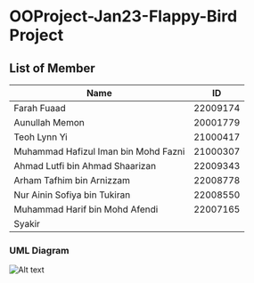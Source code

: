 # OOProject-Jan23-Flappy-Bird Project
## List of Member
|      Name      |      ID       |
| -------------- | ------------- |
|   Farah Fuaad  |    22009174   |
| Aunullah Memon |    20001779   |
|  Teoh Lynn Yi  |    21000417   |
|Muhammad Hafizul Iman bin Mohd Fazni  |    21000307   |
|   Ahmad Lutfi bin Ahmad Shaarizan  |    22009343   |
|  Arham Tafhim bin Arnizzam |    22008778   |
|  Nur Ainin Sofiya bin Tukiran  |    22008550   |
| Muhammad Harif bin Mohd Afendi |    22007165   |
|  Syakir   |      |

### UML Diagram
<img title="a title" alt="Alt text" src="https://user-images.githubusercontent.com/71580075/223759005-2a61f2bf-4b4c-4520-864d-01aebbe97447.png">
